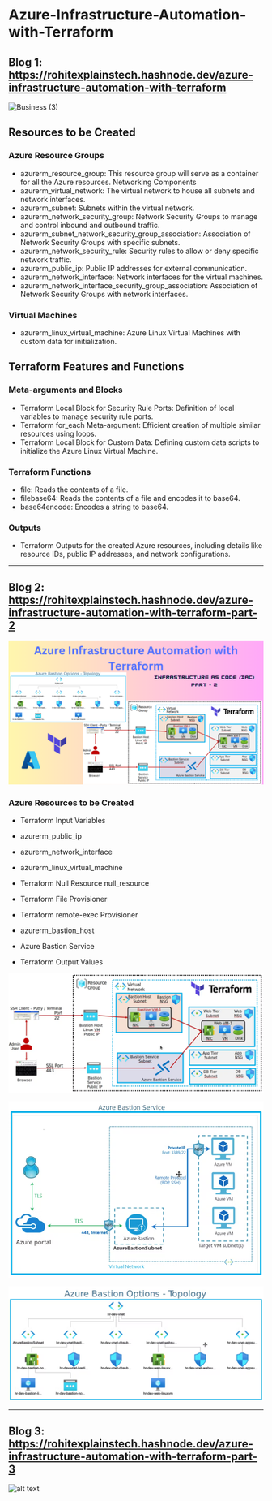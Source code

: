# Azure-Infrastructure-Automation-with-Terraform
## Blog 1: https://rohitexplainstech.hashnode.dev/azure-infrastructure-automation-with-terraform
![Business (3)](https://github.com/user-attachments/assets/db8ab588-1124-40e6-bd61-c4fbc28dc25c)

## Resources to be Created
### Azure Resource Groups
- azurerm_resource_group: This resource group will serve as a container for all the Azure resources.
Networking Components
- azurerm_virtual_network: The virtual network to house all subnets and network interfaces.
- azurerm_subnet: Subnets within the virtual network.
- azurerm_network_security_group: Network Security Groups to manage and control inbound and outbound traffic.
- azurerm_subnet_network_security_group_association: Association of Network Security Groups with specific subnets.
- azurerm_network_security_rule: Security rules to allow or deny specific network traffic.
- azurerm_public_ip: Public IP addresses for external communication.
- azurerm_network_interface: Network interfaces for the virtual machines.
- azurerm_network_interface_security_group_association: Association of Network Security Groups with network interfaces.
  
### Virtual Machines
- azurerm_linux_virtual_machine: Azure Linux Virtual Machines with custom data for initialization.
## Terraform Features and Functions
### Meta-arguments and Blocks
- Terraform Local Block for Security Rule Ports: Definition of local variables to manage security rule ports.
- Terraform for_each Meta-argument: Efficient creation of multiple similar resources using loops.
- Terraform Local Block for Custom Data: Defining custom data scripts to initialize the Azure Linux Virtual Machine.
### Terraform Functions
- file: Reads the contents of a file.
- filebase64: Reads the contents of a file and encodes it to base64.
- base64encode: Encodes a string to base64.
### Outputs
- Terraform Outputs for the created Azure resources, including details like resource IDs, public IP addresses, and network configurations.

-----------------------------------------------------------------------------

## Blog 2: https://rohitexplainstech.hashnode.dev/azure-infrastructure-automation-with-terraform-part-2

![image data](<Business (4).png>)

### Azure Resources to be Created

- Terraform Input Variables

- azurerm_public_ip

- azurerm_network_interface

- azurerm_linux_virtual_machine

- Terraform Null Resource null_resource

- Terraform File Provisioner

- Terraform remote-exec Provisioner

- azurerm_bastion_host

- Azure Bastion Service

- Terraform Output Values

![img data](image.png)

![img data](image-1.png)

![img data](image-2.png)

-------------------------------------------------------------------------------

## Blog 3: https://rohitexplainstech.hashnode.dev/azure-infrastructure-automation-with-terraform-part-3

![alt text](</manifests/img/Business%20(5).png>)